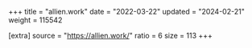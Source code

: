 +++
title = "allien.work"
date = "2022-03-22"
updated = "2024-02-21"
weight = 115542

[extra]
source = "https://allien.work/"
ratio = 6
size = 113
+++
